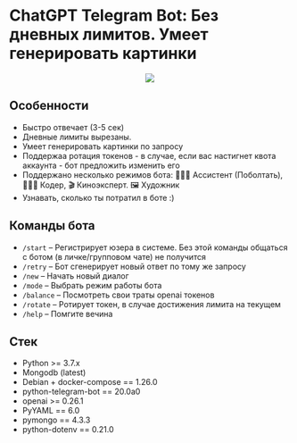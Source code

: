 # ChatGPT Telegram Bot: Без дневных лимитов. Умеет генерировать картинки
<p align="center">
<a href="https://t.me/tipo_chatgpt_bot" alt="Run Telegram Bot shield"><img src="https://img.shields.io/badge/RUN-Telegram%20Bot-blue" /></a>
</p>

## Особенности
- Быстро отвечает (3-5 сек)
- Дневные лимиты вырезаны.
- Умеет генерировать картинки по запросу
- Поддержаа ротация токенов - в случае, если вас настигнет квота аккаунта - бот предложить изменить его
- Поддержано несколько режимов бота: 👩🏼‍🎓 Ассистент (Поболтать), 👩🏼‍💻 Кодер, 🎬 Киноэксперт. 🖼️ Художник
- Узнавать, сколько ты потратил в боте  :)

## Команды бота
- `/start` – Регистрирует юзера в системе. Без этой команды общаться с ботом (в личке/групповом чате) не получится
- `/retry` – Бот сгенерирует новый ответ по тому же запросу
- `/new` – Начать новый диалог
- `/mode` – Выбрать режим работы бота
- `/balance` – Посмотреть свои траты openai токенов
- `/rotate` – Ротирует токен, в случае достижения лимита на текущем
- `/help` – Помгите вечина

## Стек
- Python >= 3.7.x
- Mongodb (latest)
- Debian + docker-compose == 1.26.0
- python-telegram-bot == 20.0a0
- openai >= 0.26.1
- PyYAML == 6.0
- pymongo == 4.3.3
- python-dotenv == 0.21.0